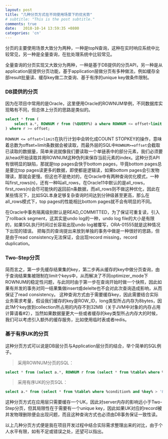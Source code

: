 ```yaml
---
layout: post
title: "几种分页方式在不同使用场景下的优劣势"
# subtitle: "This is the post subtitle."
comments: true
date:   2018-10-14 13:59:35 +0800
categories: 'cn'
---
```


分页的主要使用场景大致分为两种，一种是topN查询，这种在实时响应系统中比较常见，另一种是全量查询，在批处理系统中比较常见。

全量查询的分页实现又大致分为两种，一种是基于DB提供的分页API，另一种是从application层提供分页功能，基于application层做分页有多种做法，例如缓存全部result批量读、缓存key做二次查询、基于有序的unique key做条件限制。

### DB提供的分页
因为在项目中常用的是Oracle，这里便用Oracle的ROWNUM举例，不同数据库实现略有不同，但总体上分页的思路是类似的。
```sql
select * from (
    select a.*, ROWNUM r from (%QUERY%) a where ROWNUM <= offset+limit
) where r >= offset;
```
```ROWNUM <= offset+limit```在执行计划中会转化成COUNT STOPKEY的操作，意味着总数为offset+limit条数据会被读取，而最外层的SQL中```ROWNUM>=offset```会截取已读取的数据量，简单来说就像我们要读取一个单链表中的部分元素，我们必须要从head开始读取并用ROWNUM这种伪列来保存当前元素的index。这种分页API有很明显的缺陷，那就是top pages会快于bottom pages，毕竟bottom pages总是要比top pages读更多的数据，即使都是逻辑读，如果bottom pages会引发物理读，那就会更慢。但这也不是绝对的，在Oracle中有两种查询优化模式，一种叫first_rows(n)，还有一种叫all_rows，在Oracle11中默认的是all_rows，first_rows(n)会尽可能快的返回前n条数据，而all_rows则不做这种优化，因此在某些情况下，比如SQL本身足够复杂查询时间达到分钟级甚至更高，那么在all_rows模式下，top pages的性能相比bottom pages就不会有明显的不同。

在Oracle中事务隔离级别默认是READ_COMMITTED，为了保证可重复读，引入了rollback segment，这其实是undo log的一种，undo log file的大小是有限的，如果SQL执行时间过长容易出现undo log被覆写，ORA-01555就是这种情况下出现的错误。
把每页的查询提出来放到单独的事务中做是一种很好的思路，但是由于read consistency无法保证，会出现record missing，record duplication。

### Two-Step分页
简而言之，第一步先缓存结果集的key，第二步再从缓存的key中做分页查询，由于查询结果集被限制在limit个keys中，从而解决了不同optimizer_mode下ROWNUM的稳定性问题，与此同时由于第一步在查询开始时做一个快照，因此如果有并发的事务对同一结果集做insert或delelte也不会对此次查询造成影响，从而保证了read consistency。
这种查询方式由于需要缓存key，因此需要结合实际业务需求考量，假设我们缓存的key是ROW_ID，long类型所占内存为8bytes，因此1M个key放到collection所占用的内存不到32MB（关于JVM中对象的内存占用计算请看#2），当然如果数据量更大一些或者缓存的key类型所占内存大的时候，我们可以考虑引入额外的缓存服务，比如使用临时表或者redis。

### 基于有序UK的分页
这种分页方式可以说是DB层分页与Application层分页的结合，举个简单的SQL例子。

> 采用ROWNUM分页的SQL：
```sql
select * from (select a.*, ROWNUM r from (select * from %table% where %condition% order by %key% asc) a where ROWNUM <= offset+limit) where r >= offset;
```

> 采用有序UK的分页SQL：
```sql
select a.* from (select * from %table% where %condition% and %key% > '&last_key_in_previous_page' order by %key% asc) a where ROWNUM <= limit;
```

这种分页方式在应用层只需要缓存一个UK，因此对server内存的影响远小于Two-Step分页，但其局限性在于需要有一个unique key，因此如果UK对应的record被并发物理删除便会出现问题，而且这种查询方式也必须由DB事务保证一致性读。


以上几种分页方式便是我在项目开发过程中结合实际需求整理出来的对比，由于个人水平有限，如有不足或错误之处，还望可以指出。
